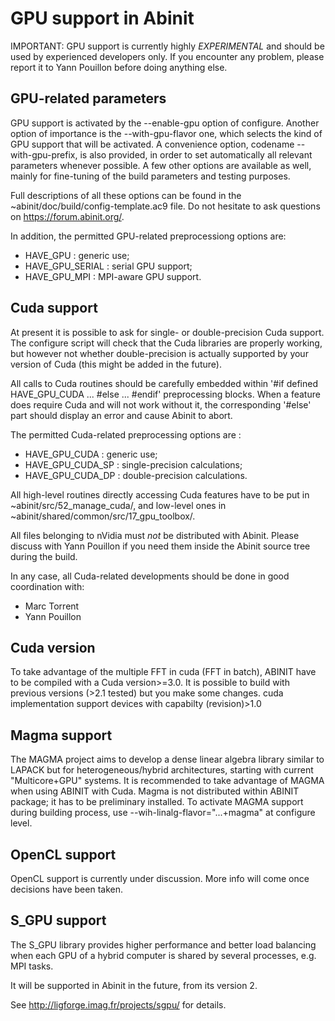 # GPU support in Abinit

  IMPORTANT: GPU support is currently highly *EXPERIMENTAL* and should
             be used by experienced developers only. If you encounter
             any problem, please report it to Yann Pouillon before doing
             anything else.

## GPU-related parameters

GPU support is activated by the --enable-gpu option of configure.
Another option of importance is the --with-gpu-flavor one, which selects
the kind of GPU support that will be activated. A convenience option,
codename --with-gpu-prefix, is also provided, in order to set
automatically all relevant parameters whenever possible. A few other
options are available as well, mainly for fine-tuning of the build
parameters and testing purposes.

Full descriptions of all these options can be found in the
~abinit/doc/build/config-template.ac9 file. Do not hesitate to ask
questions on https://forum.abinit.org/.

In addition, the permitted GPU-related preprocessiong options are:

  * HAVE_GPU        : generic use;
  * HAVE_GPU_SERIAL : serial GPU support;
  * HAVE_GPU_MPI    : MPI-aware GPU support.


## Cuda support

At present it is possible to ask for single- or double-precision Cuda
support. The configure script will check that the Cuda libraries are
properly working, but however not whether double-precision is actually
supported by your version of Cuda (this might be added in the future).

All calls to Cuda routines should be carefully embedded within
'#if defined HAVE_GPU_CUDA ... #else ... #endif' preprocessing blocks.
When a feature does require Cuda and will not work without it, the
corresponding '#else' part should display an error and cause Abinit to
abort.

The permitted Cuda-related preprocessing options are :

  * HAVE_GPU_CUDA    : generic use;
  * HAVE_GPU_CUDA_SP : single-precision calculations;
  * HAVE_GPU_CUDA_DP : double-precision calculations.

All high-level routines directly accessing Cuda features have to be put
in ~abinit/src/52_manage_cuda/, and low-level ones in
~abinit/shared/common/src/17_gpu_toolbox/. 

All files belonging to nVidia must *not* be distributed with Abinit.
Please discuss with Yann Pouillon if you need them inside the Abinit
source tree during the build.

In any case, all Cuda-related developments should be done in good
coordination with:

  * Marc Torrent
  * Yann Pouillon

## Cuda version

To take advantage of the multiple FFT in cuda (FFT in batch), ABINIT
have to be compiled with a Cuda version>=3.0.
It is possible to build with previous versions (>2.1 tested) but you
make some changes. 
cuda implementation support devices with capabilty (revision)>1.0

## Magma support

The MAGMA project aims to develop a dense linear algebra library similar
to LAPACK but for heterogeneous/hybrid architectures, starting
with current "Multicore+GPU" systems.
It is recommended to take advantage of MAGMA when using ABINIT with
Cuda.
Magma is not distributed within ABINIT package; it has to be preliminary
installed. To activate MAGMA support during building process, use
--wih-linalg-flavor="...+magma" at configure level.

## OpenCL support

OpenCL support is currently under discussion. More info will come once
decisions have been taken.


## S_GPU support

The S_GPU library provides higher performance and better load balancing
when each GPU of a hybrid computer is shared by several processes, e.g.
MPI tasks.

It will be supported in Abinit in the future, from its version 2.

See http://ligforge.imag.fr/projects/sgpu/ for details.
